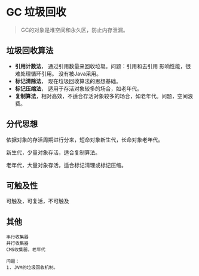 # GC 垃圾回收
> GC的对象是堆空间和永久区，防止内存泄漏。

## 垃圾回收算法
- **引用计数法**， 通过引用数量来回收垃圾。问题：引用和去引用 影响性能，很难处理循环引用。 没有被Java采用。
- **标记清除法**， 现在垃圾回收算法的思想基础。
- **标记压缩法**， 适用于存活对象较多的场合，如老年代。
- **复制算法**，相对高效，不适合存活对象较多的场合，如老年代。问题，空间浪费。

## 分代思想
依据对象的存活周期进行分来，短命对象新生代，长命对象老年代。

新生代，少量对象存活，适合复制算法。

老年代，大量对象存活，适合标记清理或标记压缩。

## 可触及性
可触及，可复活，不可触及


## 其他
```text
串行收集器
并行收集器
CMS收集器，老年代

问题：
1. JVM的垃圾回收机制。
```